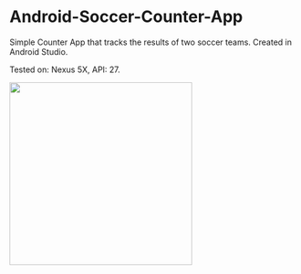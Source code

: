 # Android-Soccer-Counter-App
Simple Counter App that tracks the results of two soccer teams. Created in Android Studio.

Tested on: Nexus 5X, API: 27.

<img src="https://whitelistnews.com/wp-content/uploads/2018/08/counter_app.png" width="320">
